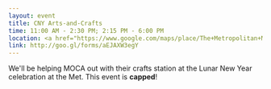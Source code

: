 ```yaml
---
layout: event
title: CNY Arts-and-Crafts
time: 11:00 AM - 2:30 PM; 2:15 PM - 6:00 PM
location: <a href="https://www.google.com/maps/place/The+Metropolitan+Museum+of+Art/@40.7794366,-73.963244,17z/data=!3m2!4b1!5s0x89c25896e10b5523:0x6c1168e355509b8b!4m2!3m1!1s0x89c25896f660c26f:0x3b2fa4f4b6c6a1fa">Metropolitan Museum of Arts</a>
link: http://goo.gl/forms/aEJAXW3egY
---
```

We'll be helping MOCA out with their crafts station at the Lunar New Year celebration at the Met. This event is <b>capped</b>!
